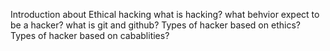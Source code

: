 Introduction about Ethical hacking
what is hacking?
what behvior expect to be a hacker?
what is git and github?
Types of hacker based on ethics?
Types of hacker based on cabablities?
